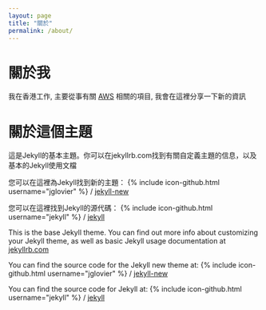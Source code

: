 ```yaml
---
layout: page
title: "關於"
permalink: /about/
---
```

# 關於我 #

我在香港工作, 主要從事有關 [AWS](http://aws.amazon.com/) 相關的項目, 我會在這裡分享一下新的資訊

# 關於這個主題 #

這是Jekyll的基本主題。你可以在jekyllrb.com找到有關自定義主題的信息，以及基本的Jekyll使用文檔

您可以在這裡為Jekyll找到新的主題：
{% include icon-github.html username="jglovier" %} /
[jekyll-new](https://github.com/jglovier/jekyll-new)

您可以在這裡找到Jekyll的源代碼：
{% include icon-github.html username="jekyll" %} /
[jekyll](https://github.com/jekyll/jekyll)

This is the base Jekyll theme. You can find out more info about customizing your Jekyll theme, as well as basic Jekyll usage documentation at [jekyllrb.com](http://jekyllrb.com/)

You can find the source code for the Jekyll new theme at:
{% include icon-github.html username="jglovier" %} /
[jekyll-new](https://github.com/jglovier/jekyll-new)

You can find the source code for Jekyll at:
{% include icon-github.html username="jekyll" %} /
[jekyll](https://github.com/jekyll/jekyll)
